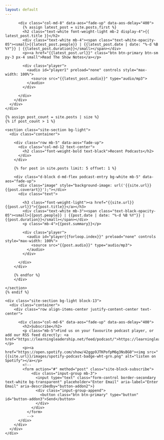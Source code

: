```yaml
---
layout: default
---
```

  <div class="site-wrap">
    <div class="site-blocks-cover overlay" style="background-image: url({{site.url}}/images/hero_bg_1.jpg);" data-aos="fade" data-stellar-background-ratio="0.5">
      <div class="container">
        <div class="row align-items-center justify-content-center text-center">

          <div class="col-md-8" data-aos="fade-up" data-aos-delay="400">
            {% assign latest_post = site.posts.first %}
            <h2 class="text-white font-weight-light mb-2 display-4">{{ latest_post.title }}</h2>
            <div class="text-white mb-4"><span class="text-white-opacity-05"><small>{{latest_post.people}} | {{latest_post.date | date: "%-d %B %Y"}} | {{latest_post.duration}}</small></span></div>
            <p><a href="{{latest_post.url}}" class="btn btn-primary btn-sm py-3 px-4 small">Read The Show Notes</a></p>

            <div class="player">
              <audio id="player1" preload="none" controls style="max-width: 100%">
                <source src="{{latest_post.audio}}" type="audio/mp3">
              </audio>
            </div>

          </div>
        </div>
      </div>
    </div>

    {% assign post_count = site.posts | size %}
    {% if post_count > 1 %}

    <section class="site-section bg-light">
      <div class="container">

        <div class="row mb-5" data-aos="fade-up">
          <div class="col-md-12 text-center">
            <h2 class="font-weight-bold text-black">Recent Podcasts</h2>
          </div>
        </div>

        {% for post in site.posts limit: 5 offset: 1 %}

        <div class="d-block d-md-flex podcast-entry bg-white mb-5" data-aos="fade-up">
          <div class="image" style="background-image: url('{{site.url}}{{post.coverart}}');"></div>
          <div class="text">

            <h3 class="font-weight-light"><a href="{{site.url}}{{post.url}}">{{post.title}}</a></h3>
            <div class="text-white mb-3"><span class="text-black-opacity-05"><small>{{post.people}} | {{post.date | date: "%-d %B %Y"}} | {{post.duration}}</small></span></div>
            <p class="mb-4">{{post.summary}}</p>

            <div class="player">
              <audio id="player{{forloop.index}}" preload="none" controls style="max-width: 100%">
                <source src="{{post.audio}}" type="audio/mp3">
              </audio>
            </div>

          </div>
        </div>

        {% endfor %}
        </div>
<!--
      <div class="container" data-aos="fade-up">
        <div class="row">
          <div class="col-md-12 text-center">
            <div class="site-block-27">
              <ul>
                <li><a href="#">&lt;</a></li>
                <li class="active"><span>1</span></li>
                <li><a href="#">2</a></li>
                <li><a href="#">3</a></li>
                <li><a href="#">4</a></li>
                <li><a href="#">5</a></li>
                <li><a href="#">&gt;</a></li>
              </ul>
            </div>
          </div>
        </div>
      </div>
-->
    </section>
    {% endif %}
<!--
    <section class="site-section">
      <div class="container" data-aos="fade-up">
        <div class="row mb-5">
          <div class="col-md-12 text-center">
            <h2 class="font-weight-bold text-black">Behind The Mic</h2>
          </div>
        </div>
        <div class="row">
          <div class="col-md-6 col-lg-4 mb-5 mb-lg-5">
            <div class="team-member">

              <img src="{{site.url}}/images/people/person_1.jpg" alt="Image" class="img-fluid">

              <div class="text">

                <h2 class="mb-2 font-weight-light h4">Megan Smith</h2>
                <span class="d-block mb-2 text-white-opacity-05">Creative Director</span>
                <p class="mb-4">Lorem ipsum dolor sit amet consectetur adipisicing elit ullam reprehenderit nemo.</p>
                <p>
                  <a href="#" class="text-white p-2"><span class="icon-facebook"></span></a>
                  <a href="#" class="text-white p-2"><span class="icon-twitter"></span></a>
                  <a href="#" class="text-white p-2"><span class="icon-linkedin"></span></a>
                </p>
              </div>

            </div>
          </div>

          <div class="col-md-6 col-lg-4 mb-5 mb-lg-5">
            <div class="team-member">

              <img src="{{site.url}}/images/people/person_2.jpg" alt="Image" class="img-fluid">

              <div class="text">

                <h2 class="mb-2 font-weight-light h4">Brooke Cagle</h2>
                <span class="d-block mb-2 text-white-opacity-05">Creative Director</span>
                <p class="mb-4">Lorem ipsum dolor sit amet consectetur adipisicing elit ullam reprehenderit nemo.</p>
                <p>
                  <a href="#" class="text-white p-2"><span class="icon-facebook"></span></a>
                  <a href="#" class="text-white p-2"><span class="icon-twitter"></span></a>
                  <a href="#" class="text-white p-2"><span class="icon-linkedin"></span></a>
                </p>
              </div>

            </div>
          </div>

          <div class="col-md-6 col-lg-4 mb-5 mb-lg-5">
            <div class="team-member">

              <img src="{{site.url}}/images/people/person_3.jpg" alt="Image" class="img-fluid">

              <div class="text">

                <h2 class="mb-2 font-weight-light h4">Philip Martin</h2>
                <span class="d-block mb-2 text-white-opacity-05">Creative Director</span>
                <p class="mb-4">Lorem ipsum dolor sit amet consectetur adipisicing elit ullam reprehenderit nemo.</p>
                <p>
                  <a href="#" class="text-white p-2"><span class="icon-facebook"></span></a>
                  <a href="#" class="text-white p-2"><span class="icon-twitter"></span></a>
                  <a href="#" class="text-white p-2"><span class="icon-linkedin"></span></a>
                </p>
              </div>

            </div>
          </div>

          <div class="col-md-6 col-lg-4 mb-5 mb-lg-5">
            <div class="team-member">

              <img src="{{site.url}}/images/people/person_4.jpg" alt="Image" class="img-fluid">

              <div class="text">

                <h2 class="mb-2 font-weight-light h4">Steven Ericson</h2>
                <span class="d-block mb-2 text-white-opacity-05">Creative Director</span>
                <p class="mb-4">Lorem ipsum dolor sit amet consectetur adipisicing elit ullam reprehenderit nemo.</p>
                <p>
                  <a href="#" class="text-white p-2"><span class="icon-facebook"></span></a>
                  <a href="#" class="text-white p-2"><span class="icon-twitter"></span></a>
                  <a href="#" class="text-white p-2"><span class="icon-linkedin"></span></a>
                </p>
              </div>

            </div>
          </div>

          <div class="col-md-6 col-lg-4 mb-5 mb-lg-5">
            <div class="team-member">

              <img src="{{site.url}}/images/people/person_5.jpg" alt="Image" class="img-fluid">

              <div class="text">

                <h2 class="mb-2 font-weight-light h4">Nathan Dumlao</h2>
                <span class="d-block mb-2 text-white-opacity-05">Creative Director</span>
                <p class="mb-4">Lorem ipsum dolor sit amet consectetur adipisicing elit ullam reprehenderit nemo.</p>
                <p>
                  <a href="#" class="text-white p-2"><span class="icon-facebook"></span></a>
                  <a href="#" class="text-white p-2"><span class="icon-twitter"></span></a>
                  <a href="#" class="text-white p-2"><span class="icon-linkedin"></span></a>
                </p>
              </div>

            </div>
          </div>

          <div class="col-md-6 col-lg-4 mb-5 mb-lg-5">
            <div class="team-member">

              <img src="{{site.url}}/images/people/person_6.jpg" alt="Image" class="img-fluid">

              <div class="text">

                <h2 class="mb-2 font-weight-light h4">Brooke Cagle</h2>
                <span class="d-block mb-2 text-white-opacity-05">Creative Director</span>
                <p class="mb-4">Lorem ipsum dolor sit amet consectetur adipisicing elit ullam reprehenderit nemo.</p>
                <p>
                  <a href="#" class="text-white p-2"><span class="icon-facebook"></span></a>
                  <a href="#" class="text-white p-2"><span class="icon-twitter"></span></a>
                  <a href="#" class="text-white p-2"><span class="icon-linkedin"></span></a>
                </p>
              </div>

            </div>
          </div>


        </div>
      </div>
    </section>

    <section class="site-section bg-light block-13">
      <div class="container">
        <div class="row mb-5">
          <div class="col-md-12 text-center">
            <h2 class="font-weight-bold text-black">Featured Guests</h2>
          </div>
        </div>
        <div class="nonloop-block-13 owl-carousel">

          <div class="text-center p-3 p-md-5 bg-white">
            <div class="mb-4">
              <img src="{{site.url}}/images/people/person_1.jpg" alt="Image" class="w-50 mx-auto img-fluid rounded-circle">
            </div>
            <div class="">
              <h3 class="font-weight-light h5">Megan Smith</h3>
              <p>Lorem ipsum dolor sit amet, consectetur adipisicing elit. Et, iusto. Aliquam illo, cum sed ea? Ducimus quos, ea?</p>
            </div>
          </div>

          <div class="text-center p-3 p-md-5 bg-white">
            <div class="mb-4">
              <img src="{{site.url}}/images/people/person_2.jpg" alt="Image" class="w-50 mx-auto img-fluid rounded-circle">
            </div>
            <div class="">
              <h3 class="font-weight-light h5">Brooke Cagle</h3>
              <p>Lorem ipsum dolor sit amet, consectetur adipisicing elit. Et, iusto. Aliquam illo, cum sed ea? Ducimus quos, ea?</p>
            </div>
          </div>

          <div class="text-center p-3 p-md-5 bg-white">
            <div class="mb-4">
              <img src="{{site.url}}/images/people/person_3.jpg" alt="Image" class="w-50 mx-auto img-fluid rounded-circle">
            </div>
            <div class="">
              <h3 class="font-weight-light h5">Philip Martin</h3>
              <p>Lorem ipsum dolor sit amet, consectetur adipisicing elit. Et, iusto. Aliquam illo, cum sed ea? Ducimus quos, ea?</p>
            </div>
          </div>

          <div class="text-center p-3 p-md-5 bg-white">
            <div class="mb-4">
              <img src="{{site.url}}/images/people/person_4.jpg" alt="Image" class="w-50 mx-auto img-fluid rounded-circle">
            </div>
            <div class="">
              <h3 class="font-weight-light h5">Steven Ericson</h3>
              <p>Lorem ipsum dolor sit amet, consectetur adipisicing elit. Et, iusto. Aliquam illo, cum sed ea? Ducimus quos, ea?</p>
            </div>
          </div>

          <div class="text-center p-3 p-md-5 bg-white">
            <div class="mb-4">
              <img src="{{site.url}}/images/people/person_5.jpg" alt="Image" class="w-50 mx-auto img-fluid rounded-circle">
            </div>
            <div class="">
              <h3 class="font-weight-light h5">Nathan Dumlao</h3>
              <p>Lorem ipsum dolor sit amet, consectetur adipisicing elit. Et, iusto. Aliquam illo, cum sed ea? Ducimus quos, ea?</p>
            </div>
          </div>

          <div class="text-center p-3 p-md-5 bg-white">
            <div class="mb-4">
              <img src="{{site.url}}/images/people/person_6.jpg" alt="Image" class="w-50 mx-auto img-fluid rounded-circle">
            </div>
            <div class="">
              <h3 class="font-weight-light h5">Brook Smith</h3>
              <p>Lorem ipsum dolor sit amet, consectetur adipisicing elit. Et, iusto. Aliquam illo, cum sed ea? Ducimus quos, ea?</p>
            </div>
          </div>

        </div>
      </div>
    </section>
-->

    <div class="site-section bg-light block-13">
      <div class="container">
        <div class="row align-items-center justify-content-center text-center">

          <div class="col-md-6" data-aos="fade-up" data-aos-delay="400">
            <h2>Subscribe</h2>
            <p class="mb-5">Find us on your favourite podcast player, or add our RSS feed directly: <a href="https://learningleadership.net/feed/podcast/">https://learningleadership.net/feed/podcast</a></p>
            <p><a href="https://open.spotify.com/show/42ggp9JTKPofpM6g3NsBG0"><img src="{{site.url}}/images/spotify-podcast-badge-wht-grn.png" alt="listen on Spotify"></a></p>
            <!--
            <form action="#" method="post" class="site-block-subscribe">
                <div class="input-group mb-3">
                  <input type="text" class="form-control border-secondary text-white bg-transparent" placeholder="Enter Email" aria-label="Enter Email" aria-describedby="button-addon2">}
                  <div class="input-group-append">
                    <button class="btn btn-primary" type="button" id="button-addon3">Send</button>
                  </div>
                </div>
              </form>
              -->
          </div>
        </div>
      </div>
    </div>
